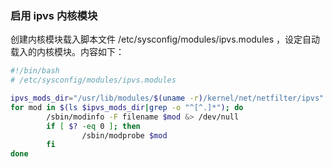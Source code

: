 

### 启用 ipvs 内核模块



创建内核模块载入脚本文件 /etc/sysconfig/modules/ipvs.modules ，设定自动载入的内核模块。内容如下：

```bash
#!/bin/bash
# /etc/sysconfig/modules/ipvs.modules

ipvs_mods_dir="/usr/lib/modules/$(uname -r)/kernel/net/netfilter/ipvs"
for mod in $(ls $ipvs_mods_dir|grep -o "^[^.]*"); do
		/sbin/modinfo -F filename $mod &> /dev/null
		if [ $? -eq 0 ]; then
				/sbin/modprobe $mod
		fi
done
```





